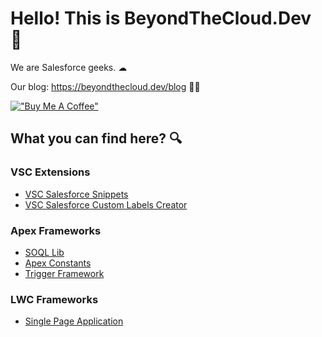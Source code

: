 # Hello! This is BeyondTheCloud.Dev 👋

We are Salesforce geeks. ☁︎

Our blog: https://beyondthecloud.dev/blog 🧑‍💻

[!["Buy Me A Coffee"](https://www.buymeacoffee.com/assets/img/custom_images/orange_img.png)](https://buycoffee.to/beyondthecloud)

## What you can find here? 🔍

### VSC Extensions
- [VSC Salesforce Snippets](https://marketplace.visualstudio.com/items?itemName=BeyondTheCloud.salesforce-snippets-beyondthecloud)</span>
- [VSC Salesforce Custom Labels Creator](https://marketplace.visualstudio.com/items?itemName=BeyondTheCloud.salesforce-custom-labels-beyondthecloud)</span> 


### Apex Frameworks

- [SOQL Lib](https://github.com/beyond-the-cloud-dev/query-selector)</span>
- [Apex Constants](https://github.com/beyond-the-cloud-dev/apex-consts)</span>
- [Trigger Framework](https://github.com/beyond-the-cloud-dev/trigger-framework)</span>

### LWC Frameworks
- [Single Page Application](https://github.com/beyond-the-cloud-dev/lwc-spa)</span>

